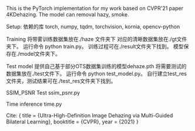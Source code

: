 # 
This is the PyTorch implementation for my work based on CVPR'21 paper 4KDehazing. 
The model can removal hazy, smoke.


Setup:
依赖的库
torch, numpy, tqdm, torchvision, kornia, opencv-python


Training
将带雾训练数据集放在./haze 文件夹下 对应的清晰数据集放在./gt文件夹下。
运行命令 python train.py。 
训练过程可在./result文件夹下找到。
模型保存在./model文件夹下。

Test model
提供自己基于部分OTS数据集训练的模型dehaze.pth
将需要测试的数据集放在./test文件下。
运行命令 python test_model.py。
自行建立test_res文件夹，测试结果可在./test_res文件夹下找到。

SSIM_PSNR Test
ssim_psnr.py

Time inference
time.py

Cite:
{
  title     = {Ultra-High-Definition Image Dehazing via Multi-Guided Bilateral Learning},
  booktitle = {CVPR},
  year      = {2021}
}






